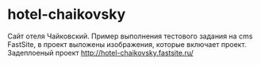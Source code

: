 # hotel-chaikovsky
Сайт отеля Чайковский.
Пример выполнения тестового задания на cms FastSite, в проект выложены изображения, которые включает проект. Задеплоеный проект http://hotel-chaikovsky.fastsite.ru/
